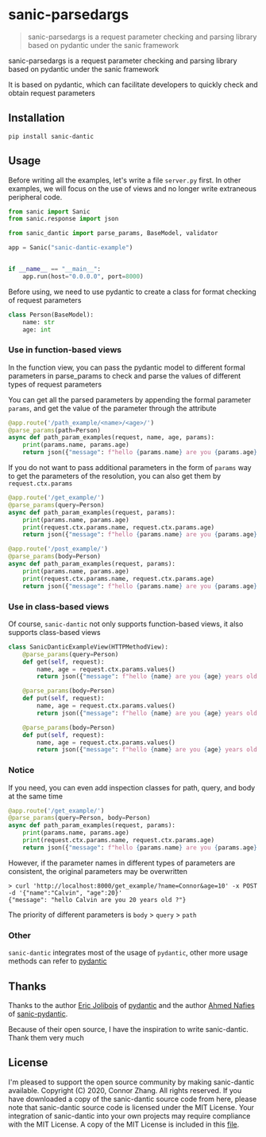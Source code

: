 # sanic-parsedargs

> sanic-parsedargs is a request parameter checking and parsing library based on pydantic under the sanic framework

sanic-parsedargs is a request parameter checking and parsing library based on pydantic under the sanic framework

It is based on pydantic, which can facilitate developers to quickly check and obtain request parameters

## Installation
```shell
pip install sanic-dantic
```

## Usage
Before writing all the examples, let's write a file `server.py` first. In other examples, we will focus on the use of views and no longer write extraneous peripheral code.
```python
from sanic import Sanic
from sanic.response import json

from sanic_dantic import parse_params, BaseModel, validator

app = Sanic("sanic-dantic-example")


if __name__ == "__main__":
    app.run(host="0.0.0.0", port=8000)
```
Before using, we need to use pydantic to create a class for format checking of request parameters
```python
class Person(BaseModel):
    name: str
    age: int
```
### Use in function-based views
In the function view, you can pass the pydantic model to different formal parameters in parse_params to check and parse the values of different types of request parameters

You can get all the parsed parameters by appending the formal parameter `params`, and get the value of the parameter through the attribute

```python
@app.route('/path_example/<name>/<age>/')
@parse_params(path=Person)
async def path_param_examples(request, name, age, params):
    print(params.name, params.age)
    return json({"message": f"hello {params.name} are you {params.age} years old ?"})
```
If you do not want to pass additional parameters in the form of `params` way to get the parameters of the resolution, you can also get them by` request.ctx.params`

```python
@app.route('/get_example/')
@parse_params(query=Person)
async def path_param_examples(request, params):
    print(params.name, params.age)
    print(request.ctx.params.name, request.ctx.params.age)
    return json({"message": f"hello {params.name} are you {params.age} years old ?"})
```

```python
@app.route('/post_example/')
@parse_params(body=Person)
async def path_param_examples(request, params):
    print(params.name, params.age)
    print(request.ctx.params.name, request.ctx.params.age)
    return json({"message": f"hello {params.name} are you {params.age} years old ?"})
```
### Use in class-based views
Of course, `sanic-dantic` not only supports function-based views, it also supports class-based views
```python
class SanicDanticExampleView(HTTPMethodView):
    @parse_params(query=Person)
    def get(self, request):
        name, age = request.ctx.params.values()
        return json({"message": f"hello {name} are you {age} years old ?"})

    @parse_params(body=Person)
    def put(self, request):
        name, age = request.ctx.params.values()
        return json({"message": f"hello {name} are you {age} years old ?"})

    @parse_params(body=Person)
    def put(self, request):
        name, age = request.ctx.params.values()
        return json({"message": f"hello {name} are you {age} years old ?"})
```
### Notice
If you need, you can even add inspection classes for path, query, and body at the same time
```python
@app.route('/get_example/')
@parse_params(query=Person, body=Person)
async def path_param_examples(request, params):
    print(params.name, params.age)
    print(request.ctx.params.name, request.ctx.params.age)
    return json({"message": f"hello {params.name} are you {params.age} years old ?"})
```
However, if the parameter names in different types of parameters are consistent, the original parameters may be overwritten

```shell
> curl 'http://localhost:8000/get_example/?name=Connor&age=10' -x POST -d '{"name":"Calvin", "age":20}'
{"message": "hello Calvin are you 20 years old ?"}
```
The priority of different parameters is `body` > `query` > `path`
### Other
`sanic-dantic` integrates most of the usage of `pydantic`, other more usage methods can refer to [pydantic](https://github.com/samuelcolvin/pydantic)
## Thanks
Thanks to the author [Eric Jolibois](https://github.com/PrettyWood) of [pydantic](https://github.com/samuelcolvin/pydantic) and the author [Ahmed Nafies](https://github.com/ahmednafies) of [sanic-pydantic](https://github.com/ahmednafies/sanic-pydantic).
 
Because of their open source, I have the inspiration to write sanic-dantic. Thank them very much
## License
I'm pleased to support the open source community by making sanic-dantic available.
Copyright (C) 2020, Connor Zhang.  All rights reserved.
If you have downloaded a copy of the sanic-dantic source code from here, please note that sanic-dantic source code is licensed under the MIT License.  Your integration of sanic-dantic into your own projects may require compliance with the MIT License.
A copy of the MIT License is included in this [file](https://github.com/misss85246/sanic-dantic/blob/main/LICENSE).